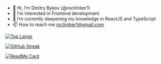 - 👋 Hi, I’m Dmitry Bykov (@roclimber1)
- 👀 I’m interested in Frontend development
- 🌱 I’m currently deepening my knowledge in ReactJS and TypeScript
- 📫 How to reach me roclimber1@gmail.com


[![Top Langs](https://github-readme-stats.vercel.app/api/top-langs/?username=roclimber1&layout=compact)](https://github.com/anuraghazra/github-readme-stats)

[![GitHub Streak](https://github-readme-streak-stats.herokuapp.com?user=roclimber1&theme=vue&mode=weekly)](https://git.io/streak-stats)

[![ReadMe Card](https://github-readme-stats.vercel.app/api/pin/?username=roclimber1&repo=books_finder)](https://github.com/roclimber1/books_finder)
